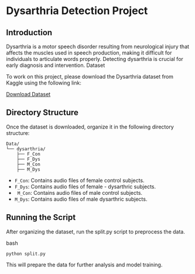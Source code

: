 # Dysarthria Detection Project
## Introduction

Dysarthria is a motor speech disorder resulting from neurological injury that affects the muscles used in speech production, making it difficult for individuals to articulate words properly. Detecting dysarthria is crucial for early diagnosis and intervention.
Dataset

To work on this project, please download the Dysarthria dataset from Kaggle using the following link:

[Download Dataset](https://www.kaggle.com/datasets/pranaykoppula/torgo-audio)  
## Directory Structure

Once the dataset is downloaded, organize it in the following directory structure:  
```
Data/
└── dysarthria/
    ├── F_Con
    ├── F_Dys
    ├── M_Con
    ├── M_Dys
```
- ```F_Con```: Contains audio files of female control subjects.  
- ```F_Dys```: Contains audio files of female - dysarthric subjects.  
- ``` M_Con```: Contains audio files of male control subjects. 
- ```M_Dys```: Contains audio files of male dysarthric subjects.  

## Running the Script

After organizing the dataset, run the split.py script to preprocess the data.

bash
```
python split.py
```
This will prepare the data for further analysis and model training.

